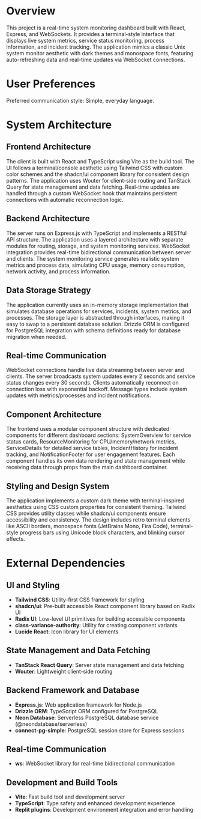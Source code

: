 # Overview

This project is a real-time system monitoring dashboard built with React, Express, and WebSockets. It provides a terminal-style interface that displays live system metrics, service status monitoring, process information, and incident tracking. The application mimics a classic Unix system monitor aesthetic with dark themes and monospace fonts, featuring auto-refreshing data and real-time updates via WebSocket connections.

# User Preferences

Preferred communication style: Simple, everyday language.

# System Architecture

## Frontend Architecture
The client is built with React and TypeScript using Vite as the build tool. The UI follows a terminal/console aesthetic using Tailwind CSS with custom color schemes and the shadcn/ui component library for consistent design patterns. The application uses Wouter for client-side routing and TanStack Query for state management and data fetching. Real-time updates are handled through a custom WebSocket hook that maintains persistent connections with automatic reconnection logic.

## Backend Architecture
The server runs on Express.js with TypeScript and implements a RESTful API structure. The application uses a layered architecture with separate modules for routing, storage, and system monitoring services. WebSocket integration provides real-time bidirectional communication between server and clients. The system monitoring service generates realistic system metrics and process data, simulating CPU usage, memory consumption, network activity, and process information.

## Data Storage Strategy
The application currently uses an in-memory storage implementation that simulates database operations for services, incidents, system metrics, and processes. The storage layer is abstracted through interfaces, making it easy to swap to a persistent database solution. Drizzle ORM is configured for PostgreSQL integration with schema definitions ready for database migration when needed.

## Real-time Communication
WebSocket connections handle live data streaming between server and clients. The server broadcasts system updates every 2 seconds and service status changes every 30 seconds. Clients automatically reconnect on connection loss with exponential backoff. Message types include system updates with metrics/processes and incident notifications.

## Component Architecture
The frontend uses a modular component structure with dedicated components for different dashboard sections: SystemOverview for service status cards, ResourceMonitoring for CPU/memory/network metrics, ServiceDetails for detailed service tables, IncidentHistory for incident tracking, and NotificationFooter for user engagement features. Each component handles its own data rendering and state management while receiving data through props from the main dashboard container.

## Styling and Design System
The application implements a custom dark theme with terminal-inspired aesthetics using CSS custom properties for consistent theming. Tailwind CSS provides utility classes while shadcn/ui components ensure accessibility and consistency. The design includes retro terminal elements like ASCII borders, monospace fonts (JetBrains Mono, Fira Code), terminal-style progress bars using Unicode block characters, and blinking cursor effects.

# External Dependencies

## UI and Styling
- **Tailwind CSS**: Utility-first CSS framework for styling
- **shadcn/ui**: Pre-built accessible React component library based on Radix UI
- **Radix UI**: Low-level UI primitives for building accessible components
- **class-variance-authority**: Utility for creating component variants
- **Lucide React**: Icon library for UI elements

## State Management and Data Fetching
- **TanStack React Query**: Server state management and data fetching
- **Wouter**: Lightweight client-side routing

## Backend Framework and Database
- **Express.js**: Web application framework for Node.js
- **Drizzle ORM**: TypeScript ORM configured for PostgreSQL
- **Neon Database**: Serverless PostgreSQL database service (@neondatabase/serverless)
- **connect-pg-simple**: PostgreSQL session store for Express sessions

## Real-time Communication
- **ws**: WebSocket library for real-time bidirectional communication

## Development and Build Tools
- **Vite**: Fast build tool and development server
- **TypeScript**: Type safety and enhanced development experience
- **Replit plugins**: Development environment integration and error handling